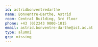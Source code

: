 ```yaml
---
id: astridbonventredarthe
name: Bonventre-Darthe, Astrid
room: Central Building, 3rd floor
phone: +43 (0)2243 9000-1015
email: astrid.bonventre-darthe@ist.ac.at
type: alumni
grp: missing
---
```

